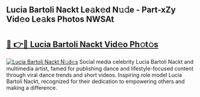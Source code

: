 ## Lucia Bartoli Nackt Le𝚊k𝚎d N𝚞𝚍e - Part-xZy Vid𝚎o Le𝚊ks Photos NWSAt

# <h2><a href="http://fb382y4.evod.top/?m=Lucia+Bartoli+Nackt">🔗 👉🔴 Lucia Bartoli Nackt Vid𝚎o Ph𝚘t𝚘s</a></h2>

[![Lucia Bartoli Nackt N𝚞d𝚎s](https://i.imgur.com/8V9OHl7.gif)](http://fb382y4.evod.top/?m=Lucia+Bartoli+Nackt)
Social media celebrity Lucia Bartoli Nackt and multimedia artist, famed for publishing dance and lifestyle-focused content through viral dance trends and short videos. Inspiring role model Lucia Bartoli Nackt, recognized for their dedication to empowering others and making a difference. 
